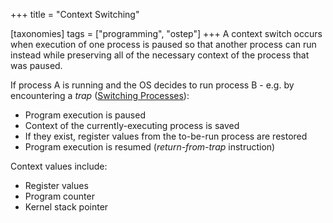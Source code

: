 +++
title = "Context Switching"

[taxonomies]
tags = ["programming", "ostep"]
+++
A context switch occurs when execution of one process is paused so that another process can run instead while preserving all of the necessary context of the process that was paused.

If process A is running and the OS decides to run process B - e.g. by encountering a *trap* ([Switching Processes](https://john-rodewald.github.io/blog/switching-processes)):
- Program execution is paused
- Context of the currently-executing process is saved
- If they exist, register values from the to-be-run process are restored
- Program execution is resumed (*return-from-trap* instruction)

Context values include:
- Register values
- Program counter
- Kernel stack pointer